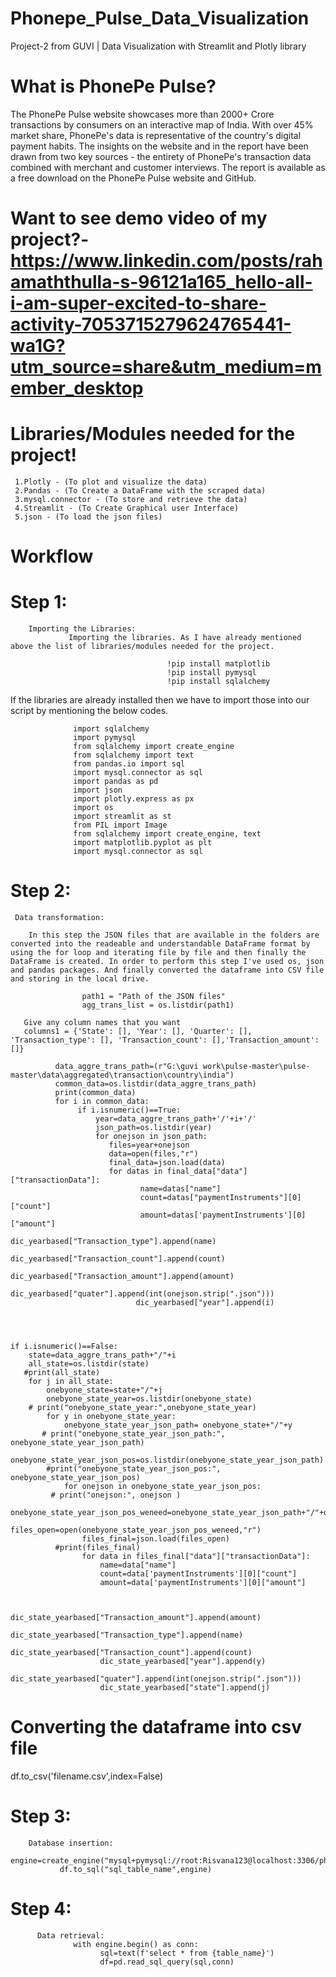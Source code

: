 # Phonepe_Pulse_Data_Visualization
Project-2 from GUVI | Data Visualization with Streamlit and Plotly library

# What is PhonePe Pulse?
 
 The PhonePe Pulse website showcases more than 2000+ Crore transactions by consumers on an interactive map of India. With over 45% market share, PhonePe's data is representative of the country's digital payment habits. The insights on the website and in the report have been drawn from two key sources - the entirety of PhonePe's transaction data combined with merchant and customer interviews. The report is available as a free download on the PhonePe Pulse website and GitHub.
        
# Want to see demo video of my project?-https://www.linkedin.com/posts/rahamaththulla-s-96121a165_hello-all-i-am-super-excited-to-share-activity-7053715279624765441-wa1G?utm_source=share&utm_medium=member_desktop       
        
# Libraries/Modules needed for the project!
     1.Plotly - (To plot and visualize the data)
     2.Pandas - (To Create a DataFrame with the scraped data)
     3.mysql.connector - (To store and retrieve the data)
     4.Streamlit - (To Create Graphical user Interface)
     5.json - (To load the json files)
     
 # Workflow
   # Step 1:
        Importing the Libraries:
                 Importing the libraries. As I have already mentioned above the list of libraries/modules needed for the project.
                 
                                       !pip install matplotlib
                                       !pip install pymysql
                                       !pip install sqlalchemy
                                       
 If the libraries are already installed then we have to import those into our script by mentioning the below codes. 
 
                  import sqlalchemy
                  import pymysql
                  from sqlalchemy import create_engine
                  from sqlalchemy import text
                  from pandas.io import sql
                  import mysql.connector as sql
                  import pandas as pd
                  import json
                  import plotly.express as px
                  import os
                  import streamlit as st
                  from PIL import Image
                  from sqlalchemy import create_engine, text 
                  import matplotlib.pyplot as plt
                  import mysql.connector as sql
# Step 2: 
     Data transformation:

        In this step the JSON files that are available in the folders are converted into the readeable and understandable DataFrame format by using the for loop and iterating file by file and then finally the DataFrame is created. In order to perform this step I've used os, json and pandas packages. And finally converted the dataframe into CSV file and storing in the local drive.

                    path1 = "Path of the JSON files"
                    agg_trans_list = os.listdir(path1)

       Give any column names that you want
       columns1 = {'State': [], 'Year': [], 'Quarter': [], 'Transaction_type': [], 'Transaction_count': [],'Transaction_amount': []}
       
              data_aggre_trans_path=(r"G:\guvi work\pulse-master\pulse-master\data\aggregated\transaction\country\india")
              common_data=os.listdir(data_aggre_trans_path)
              print(common_data)
              for i in common_data:
                   if i.isnumeric()==True:  
                       year=data_aggre_trans_path+'/'+i+'/'
                       json_path=os.listdir(year)
                       for onejson in json_path:
                          files=year+onejson
                          data=open(files,"r")
                          final_data=json.load(data)
                          for datas in final_data["data"]["transactionData"]:
                                 name=datas["name"]
                                 count=datas["paymentInstruments"][0]["count"]
                                 amount=datas['paymentInstruments'][0]["amount"]
                                 dic_yearbased["Transaction_type"].append(name)
                                 dic_yearbased["Transaction_count"].append(count)
                                 dic_yearbased["Transaction_amount"].append(amount)
                                 dic_yearbased["quater"].append(int(onejson.strip(".json")))
                                dic_yearbased["year"].append(i)
                               
     
     
     
    if i.isnumeric()==False:
        state=data_aggre_trans_path+"/"+i
        all_state=os.listdir(state)
       #print(all_state)
        for j in all_state:
            onebyone_state=state+"/"+j
            onebyone_state_year=os.listdir(onebyone_state)
        # print("onebyone_state_year:",onebyone_state_year)
            for y in onebyone_state_year:
                onebyone_state_year_json_path= onebyone_state+"/"+y
           # print("onebyone_state_year_json_path:", onebyone_state_year_json_path)
                onebyone_state_year_json_pos=os.listdir(onebyone_state_year_json_path)
            #print("onebyone_state_year_json_pos:", onebyone_state_year_json_pos)
                for onejson in onebyone_state_year_json_pos:
             # print("onejson:", onejson )
                    onebyone_state_year_json_pos_weneed=onebyone_state_year_json_path+"/"+onejson
                    files_open=open(onebyone_state_year_json_pos_weneed,"r")
                    files_final=json.load(files_open)
              #print(files_final)
                    for data in files_final["data"]["transactionData"]:
                        name=data["name"]
                        count=data['paymentInstruments'][0]["count"]
                        amount=data['paymentInstruments'][0]["amount"]
               
                
                        dic_state_yearbased["Transaction_amount"].append(amount)
                        dic_state_yearbased["Transaction_type"].append(name)
                        dic_state_yearbased["Transaction_count"].append(count)
                        dic_state_yearbased["year"].append(y)
                        dic_state_yearbased["quater"].append(int(onejson.strip(".json")))
                        dic_state_yearbased["state"].append(j)

# Converting the dataframe into csv file
df.to_csv('filename.csv',index=False)

# Step 3:
        Database insertion:
               engine=create_engine("mysql+pymysql://root:Risvana123@localhost:3306/phonepay_project")
               df.to_sql("sql_table_name",engine)
               
# Step 4:
          Data retrieval:
                  with engine.begin() as conn:
                        sql=text(f'select * from {table_name}')
                        df=pd.read_sql_query(sql,conn)
               
                
                  
                  
                  
